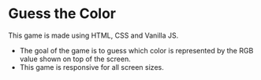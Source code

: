 # Guess the Color

This game is made using HTML, CSS and Vanilla JS.

- The goal of the game is to guess which color is represented by the RGB value shown on top of the screen.
- This game is responsive for all screen sizes.
